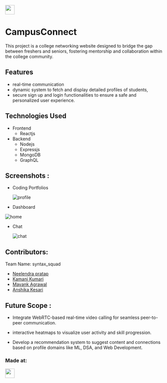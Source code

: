 <a href="https://weekendofcode.computercodingclub.in/"> <img src="https://i.postimg.cc/njCM24kx/woc.jpg" height=30px> </a>


# CampusConnect

This project is a college networking website designed to bridge the gap between freshers and seniors, fostering mentorship and collaboration within the college community.

## Features

- real-time communication 
- dynamic system to fetch and display detailed
profiles of students,
- secure sign up and login functionalities to ensure a safe and personalized user experience.


## Technologies Used

- Frontend
    - Reactjs
- Backend
    - Nodejs
    - Expressjs
    - MongoDB
    - GraphQL
## Screenshots :

* Coding Portfolios
  
  ![profile](https://github.com/user-attachments/assets/efd428c0-29b9-41de-9d7d-0a8fb9ec67ae)

* Dashboard

 ![home](https://github.com/user-attachments/assets/d5d9df33-a731-4d0b-a9dd-49c5f528e560)

* Chat 

  ![chat](https://github.com/user-attachments/assets/742830c1-5c22-49ae-a674-35dba5d6cacf)

## Contributors:

Team Name: syntax_squad

* [Neelendra pratap](https://github.com/ultimatrix2)
* [Kamani Kumari](https://github.com/Kamani-Kumari)
* [Mayank Agrawal](https://github.com/amayank18)
* [Anshika Kesari](https://github.com/02-Anshika)

## Future Scope : 
* Integrate WebRTC-based real-time video calling for seamless peer-to-peer communication.

*  interactive heatmaps to visualize user activity and skill progression.

* Develop a recommendation system to suggest content and connections based on profile domains like ML, DSA, and Web Development.


### Made at:



<a href="https://weekendofcode.computercodingclub.in/"> <img src="https://i.postimg.cc/Z9fC676j/devjam.jpg" height=30px> </a>
